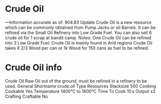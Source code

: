 # Crude Oil

—Information accurate as of: 904.83 Update
Crude Oil is a new resource which can be commonly obtained from Pump Jacks or oil Barrels. It can be refined via the Small Oil Refinery into Low Grade Fuel. You can also sell 6 crude oil for 1 scrap at bandit camp.
Notes:
One Crude Oil can be refined into 3 Low Grade Fuel.
Crude Oil is mainly found in Arid regions
Crude Oil takes 6 2/3 Wood per can or 1k Wood for 150 cans as fuel to be refined.
# Crude Oil info

Crude Oil
Raw Oil out of the ground, must be refined in a refinery to be used.
General
Shortname
crude.oil
Type
Resources
Stacksize
500
Cooking
Cookable
Yes
Temperature
1400°C to 1600°C
Time To Cook
10 s
Output
x3
Crafting
Craftable
No
